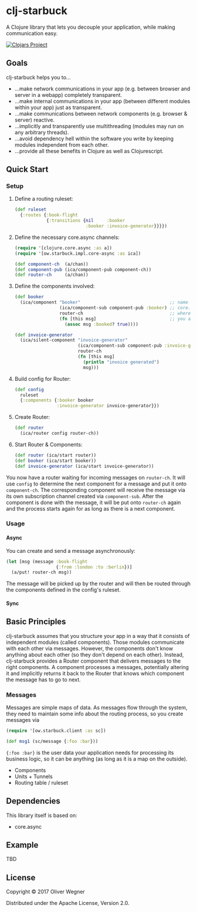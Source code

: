 # clj-starbuck

A Clojure library that lets you decouple your application, while making communication easy.

[![Clojars Project](https://img.shields.io/clojars/v/clj-starbuck.svg)](https://clojars.org/clj-starbuck)


## Goals

clj-starbuck helps you to...

* ...make network communications in your app (e.g. between browser and server in a webapp) completely transparent.
* ...make internal communications in your app (between different modules within your app) just as transparent.
* ...make communications between network components (e.g. browser & server) reactive.
* ...implicitly and transparently use multithreading (modules may run on any arbitrary threads).
* ...avoid dependency hell within the software you write by keeping modules independent from each other.
* ...provide all these benefits in Clojure as well as Clojurescript.


## Quick Start

### Setup

1. Define a routing ruleset:
   ```clojure
   (def ruleset
     {:routes {:book-flight
               {:transitions {nil     :booker
                              :booker :invoice-generator}}}})

   ```

2. Define the necessary core.async channels:
   ```clojure
   (require '[clojure.core.async :as a])
   (require '[ow.starbuck.impl.core-async :as ica])

   (def component-ch  (a/chan))
   (def component-pub (ica/component-pub component-ch))
   (def router-ch     (a/chan))
   ```

3. Define the components involved:
   ```clojure
   (def booker
     (ica/component "booker"                                  ;; name
                    (ica/component-sub component-pub :booker) ;; core.async sub channel
                    router-ch                                 ;; where to put result
                    (fn [this msg]                            ;; you app's business logic
                      (assoc msg :booked? true))))

   (def invoice-generator
     (ica/silent-component "invoice-generator"
                           (ica/component-sub component-pub :invoice-generator)
                           router-ch
                           (fn [this msg]
                             (println "invoice generated")
                             msg)))
   ```

4. Build config for Router:
   ```clojure
   (def config
     ruleset
     {:components {:booker booker
                   :invoice-generator invoice-generator}})
   ```

5. Create Router:
   ```clojure
   (def router
     (ica/router config router-ch))
   ```

6. Start Router & Components:
   ```clojure
   (def router (ica/start router))
   (def booker (ica/start booker))
   (def invoice-generator (ica/start invoice-generator))
   ```

You now have a router waiting for incoming messages on `router-ch`. It will use `config` to determine the next
component for a message and put it onto `component-ch`. The corresponding component will receive the message
via its own subscription channel created via `component-sub`. After the component is done with the message,
it will be put onto `router-ch` again and the process starts again for as long as there is a next component.

### Usage

#### Async

You can create and send a message asynchronously:

``` clojure
(let [msg (message :book-flight
                   {:from :london :to :berlin})]
  (a/put! router-ch msg))
```

The message will be picked up by the router and will then be routed through the components defined in the
config's ruleset.

#### Sync


## Basic Principles

clj-starbuck assumes that you structure your app in a way that it consists of independent modules (called components).
Those modules communicate with each other via messages. However, the components don't know anything about each other
(so they don't depend on each other). Instead, clj-starbuck provides a Router component that delivers messages to the
right components. A component processes a messages, potentially altering it and implicitly returns it back to the
Router that knows which component the message has to go to next.

### Messages

Messages are simple maps of data. As messages flow through the system, they need to maintain some info about the
routing process, so you create messages via

``` clojure
(require '[ow.starbuck.client :as sc])

(def msg1 (sc/message {:foo :bar}))
```

`{:foo :bar}` is the user data your application needs for processing its business logic, so it can be anything
(as long as it is a map on the outside).


* Components
* Units + Tunnels
* Routing table / ruleset


## Dependencies

This library itself is based on:

* core.async


## Example

TBD


## License

Copyright © 2017 Oliver Wegner

Distributed under the Apache License, Version 2.0.
